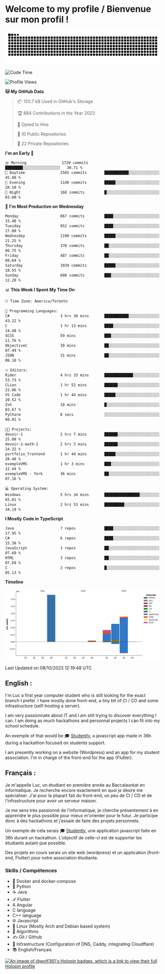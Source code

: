 # Welcome to my profile / Bienvenue sur mon profil !

![snake gif](https://github.com/wolf-361/wolf-361/blob/output/github-contribution-grid-snake.svg)

<!--START_SECTION:waka-->
![Code Time](http://img.shields.io/badge/Code%20Time-392%20hrs%2034%20mins-blue)

![Profile Views](http://img.shields.io/badge/Profile%20Views-0-blue)

**🐱 My GitHub Data** 

> 📦 120.7 kB Used in GitHub's Storage 
 > 
> 🏆 884 Contributions in the Year 2023
 > 
> 💼 Opted to Hire
 > 
> 📜 10 Public Repositories 
 > 
> 🔑 22 Private Repositories 
 > 
**I'm an Early 🐤** 

```text
🌞 Morning                1720 commits        ████████░░░░░░░░░░░░░░░░░   30.71 % 
🌆 Daytime                2565 commits        ███████████░░░░░░░░░░░░░░   45.80 % 
🌃 Evening                1148 commits        █████░░░░░░░░░░░░░░░░░░░░   20.50 % 
🌙 Night                  168 commits         █░░░░░░░░░░░░░░░░░░░░░░░░   03.00 % 
```
📅 **I'm Most Productive on Wednesday** 

```text
Monday                   867 commits         ████░░░░░░░░░░░░░░░░░░░░░   15.48 % 
Tuesday                  952 commits         ████░░░░░░░░░░░░░░░░░░░░░   17.00 % 
Wednesday                1190 commits        █████░░░░░░░░░░░░░░░░░░░░   21.25 % 
Thursday                 378 commits         ██░░░░░░░░░░░░░░░░░░░░░░░   06.75 % 
Friday                   487 commits         ██░░░░░░░░░░░░░░░░░░░░░░░   08.69 % 
Saturday                 1039 commits        █████░░░░░░░░░░░░░░░░░░░░   18.55 % 
Sunday                   688 commits         ███░░░░░░░░░░░░░░░░░░░░░░   12.28 % 
```


📊 **This Week I Spent My Time On** 

```text
🕑︎ Time Zone: America/Toronto

💬 Programming Languages: 
C#                       3 hrs 39 mins       ███████████░░░░░░░░░░░░░░   43.22 % 
C                        1 hr 13 mins        ████░░░░░░░░░░░░░░░░░░░░░   14.48 % 
SCSS                     59 mins             ███░░░░░░░░░░░░░░░░░░░░░░   11.76 % 
ObjectiveC               38 mins             ██░░░░░░░░░░░░░░░░░░░░░░░   07.49 % 
JSON                     31 mins             ██░░░░░░░░░░░░░░░░░░░░░░░   06.18 % 

🔥 Editors: 
Rider                    4 hrs 33 mins       █████████████░░░░░░░░░░░░   53.73 % 
CLion                    1 hr 52 mins        ██████░░░░░░░░░░░░░░░░░░░   22.06 % 
VS Code                  1 hr 44 mins        █████░░░░░░░░░░░░░░░░░░░░   20.52 % 
Zsh                      18 mins             █░░░░░░░░░░░░░░░░░░░░░░░░   03.67 % 
PyCharm                  0 secs              ░░░░░░░░░░░░░░░░░░░░░░░░░   00.01 % 

🐱‍💻 Projects: 
devoir-1                 2 hrs 7 mins        ██████░░░░░░░░░░░░░░░░░░░   25.08 % 
devoir-1-math-2          2 hrs 3 mins        ██████░░░░░░░░░░░░░░░░░░░   24.32 % 
portfolio_frontend       1 hr 44 mins        █████░░░░░░░░░░░░░░░░░░░░   20.48 % 
exempleVMS               1 hr 3 mins         ███░░░░░░░░░░░░░░░░░░░░░░   12.44 % 
exempleVMS - fork        36 mins             ██░░░░░░░░░░░░░░░░░░░░░░░   07.16 % 

💻 Operating System: 
Windows                  5 hrs 34 mins       ████████████████░░░░░░░░░   65.81 % 
Linux                    2 hrs 53 mins       █████████░░░░░░░░░░░░░░░░   34.19 % 
```

**I Mostly Code in TypeScript** 

```text
Java                     7 repos             ████░░░░░░░░░░░░░░░░░░░░░   17.95 % 
C#                       6 repos             ████░░░░░░░░░░░░░░░░░░░░░   15.38 % 
JavaScript               3 repos             ██░░░░░░░░░░░░░░░░░░░░░░░   07.69 % 
HTML                     3 repos             ██░░░░░░░░░░░░░░░░░░░░░░░   07.69 % 
C                        2 repos             █░░░░░░░░░░░░░░░░░░░░░░░░   05.13 % 
```



**Timeline**

![Lines of Code chart](https://raw.githubusercontent.com/wolf-361/wolf-361/main/assets/bar_graph.png)


 Last Updated on 08/10/2023 12:19:48 UTC
<!--END_SECTION:waka-->

## English : 

I'm Luc a first year computer student who is still looking for the exact branch I prefer. I have mostly done front-end, a tiny bit of CI / CD and some infrastructure (self-hosting a server).

I am very passionnate about IT and I am still trying to discover everything I can. I am doing as much hackathons and personnal projects I can fit into my school schedule.

An exemple of that would be 🎓 [Studently](https://github.com/wolf-361/Studently-CodeJam12), a javascript app made in 36h during a hackathon focused on students support.

I am presently working on a website (Wordpress) and an app for my student association. I'm in charge of the front-end for the app (Flutter).

## Français :

Je m'appelle Luc, un étudiant en première année au Baccalauréat en informatique. Je recherche encore exactement en quoi je désire me spécialiser. J'ai pour la plupart fait du front-end, un peu de CI / CD et de l'infrastructure pour avoir un serveur maison.

Je me sens très passionné de l'informatique, je cherche présentement à en apprendre le plus possible pour mieux m'orienter pour le futur. Je participe donc à des hackathons et j'essaie de faire des projets personnels.

Un exemple de cela serais 🎓 [Studently](https://github.com/wolf-361/Studently-CodeJam12), une application javascript faite en 36h durant un hackathon. L'objectif de celle-ci est de supporter les étudiants autant que possible.

Des projets en cours serais un site web (wordpress) et un application (front-end, Flutter) pour notre association étudiante.

###  Skills / Compétences

* 🐋 Docker and docker-compose
* 🐍 Python
* ☕ Java
* ℱ Flutter
* A Angular
* C language
* C++ language
* 🌐 Javascript
* 🐧 Linux (Mostly Arch and Debian based system)
* 🧩 Algorithms
* ✍️ Git / Github
* 📜 Infrastructure (Configuration of DNS, Caddy, integrating Cloudflare)
* 📚 English/Français

[![An image of @wolf361's Holopin badges, which is a link to view their full Holopin profile](https://holopin.me/wolf361)](https://holopin.io/@wolf361)


